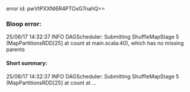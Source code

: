 error id: pwVtPXXNl6R4PTOxG7nahQ==
### Bloop error:

25/06/17 14:32:37 INFO DAGScheduler: Submitting ShuffleMapStage 5 (MapPartitionsRDD[25] at count at main.scala:40), which has no missing parents
#### Short summary: 

25/06/17 14:32:37 INFO DAGScheduler: Submitting ShuffleMapStage 5 (MapPartitionsRDD[25] at count at ...